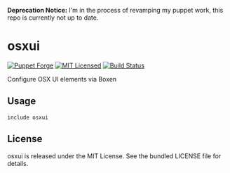 **Deprecation Notice:** I'm in the process of revamping my puppet work, this repo is currently not up to date.

osxui
==============

[![Puppet Forge](https://img.shields.io/puppetforge/v/halyard/osxui.svg)](https://forge.puppetlabs.com/halyard/osxui)
[![MIT Licensed](https://img.shields.io/badge/license-MIT-green.svg)](https://tldrlegal.com/license/mit-license)
[![Build Status](https://img.shields.io/travis/com/halyard/puppet-osxui.svg)](https://travis-ci.com/halyard/puppet-osxui)

Configure OSX UI elements via Boxen

## Usage

```puppet
include osxui
```

## License

osxui is released under the MIT License. See the bundled LICENSE file for details.

